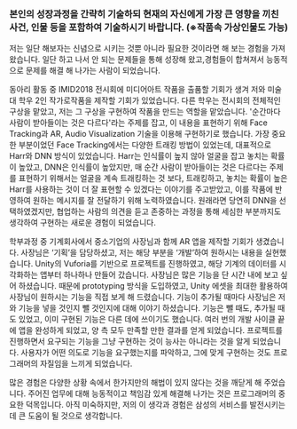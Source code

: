 ### 본인의 성장과정을 간략히 기술하되 현재의 자신에게 가장 큰 영향을 끼친 사건, 인물 등을 포함하여 기술하시기 바랍니다. (※작품속 가상인물도 가능)

저는 일단 해보자는 신념으로 시키는 것뿐 아니라 필요한 것이라면 해 보는 경험을 가져왔습니다. 일단 하고 나서 안 되는 문제들을 통해 성장해 왔고,경험들이 합쳐져서 능동적으로 문제를 해결 해 나가는 사람이 되었습니다.

동아리 활동 중 IMID2018 전시회에 미디어아트 작품을 출품할 기회가 생겨 저와 미술대 학우 2인 작가로작품을 제작할 기회가 있었습니다. 다른 학우는 전시회의 전체적인 구상을 맡았고, 저는 그 구상을 구현하여 작품을 만드는 역할을 맡았습니다. '순간마다 사람이 받아들이는 것은 다르다'라는 주제를 잡고, 이 내용을 표현하기 위해 Face Tracking과 AR, Audio Visualization 기술을 이용해 구현하기로 했습니다. 가장 중요한 부분이었던 Face Tracking에서는 다양한 트래킹 방법이 있었는데, 대표적으로 Harr와 DNN 방식이 있었습니다. Harr는 인식률이 높지 않아 얼굴을 잡고 놓치는 확률이 높았고, DNN은 인식률이 높았지만, 매 순간 사람이 받아들이는 것은 다르다는 주제를 표현하기 위해서는 얼굴을 계속 트래킹하는 것 보다, 트래킹하고, 놓치는 확률이 높은 Harr를 사용하는 것이 더 잘 표현할 수 있겠다는 이야기를 주고받았고, 이를 작품에 반영하여 원하는 메시지를 잘 전달하기 위해 노력하였습니다. 원래라면 당연히 DNN을 선택하였겠지만, 협업하는 사람의 의견을 듣고 존중하는 과정을 통해 세심한 부분까지도 생각하여 구현하는 새로운 경험이 되었습니다. 

학부과정 중 기계회사에서 중소기업의 사장님과 함께 AR 앱을 제작할 기회가 생겼습니다. 사장님은 ‘기획’을 담당하셨고, 저는 해당 부분을 ‘개발’하여 원하시는 내용을 실현했습니다. Unity의 Vuforia를 기반으로 프로젝트를 진행하였고, 해당 기계의 데이터를 시각화하는 앱부터 하나하나 만들어 갔습니다. 사장님은 많은 기능을 단 시간 내에 보고 싶어 하셨습니다. 때문에 prototyping 방식을 도입하였고, Unity 에셋을 최대한 활용하여 사장님이 원하시는 기능을 직접 보게 해 드렸습니다. 기능이 추가될 때마다 사장님은 저와 기능을 넣을 것인지 뺄 것인지에 대해 이야기 하셨습니다. 기능은 뺄 때도, 추가될 때도 있었고, 이미 구현된 기능은 다른 데에 쓰이기도 했습니다. 여러 번의 개발 사이클 끝에 앱을 완성하게 되었고, 양 측 모두 만족할 만한 결과를 얻게 되었습니다. 프로젝트를 진행하면서 요구되는 기능을 그냥 구현하는 것이 능사는 아니라는 것을 알게 되었습니다. 사용자가 어떤 의도로 기능을 요구했는지를 파악하고, 그에 맞게 구현하는 것도 프로그래머의 자질임을 느끼게 되었습니다.

많은 경험은 다양한 상황 속에서 한가지만의 해법이 있지 않다는 것을 깨닫게 해 주었습니다. 주어진 업무에 대해 능동적이고 책임감 있게 해결해 나가는 것은 프로그래머의 중요한 덕목입니다. 아직 미숙하지만, 저의 이 생각과 경험은 삼성의 서비스를 발전시키는 데 큰 도움이 될 것으로 생각합니다.